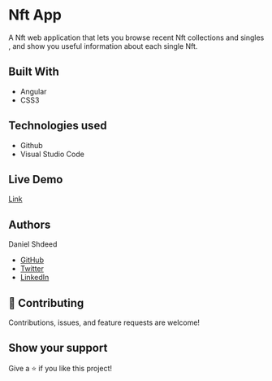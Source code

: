# Nft App
 A Nft web application that lets you browse recent Nft collections and singles , and show you useful information about each single Nft.

## Built With
- Angular
- CSS3
## Technologies used
- Github
- Visual Studio Code
## Live Demo

[Link](https://magnificent-taiyaki-1f5a78.netlify.app/)

## Authors

 Daniel Shdeed

- [GitHub](https://github.com/Danieldotcomcoder)
- [Twitter](https://twitter.com/DannyDotcoder)
- [LinkedIn](https://www.linkedin.com/in/daniel-shdeed/)

## 🤝 Contributing

Contributions, issues, and feature requests are welcome!

## Show your support

Give a ⭐️ if you like this project!
